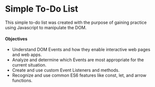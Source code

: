 # Simple To-Do List

This simple to-do list was created with the purpose of gaining practice using Javascript to manipulate the DOM. 

#### Objectives
- Understand DOM Events and how they enable interactive web pages and web apps.
- Analyze and determine which Events are most appropriate for the current situation.
- Create and use custom Event Listeners and methods.
- Recognize and use common ES6 features like const, let, and arrow functions.
